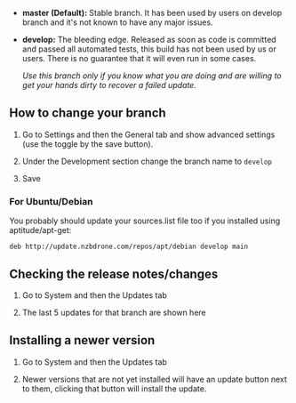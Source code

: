 - **master (Default):** Stable branch. It has been used by users on develop branch and it's not known to have any major issues.


- **develop:** The bleeding edge. Released as soon as code is committed and passed all automated tests, this build has not been used by us or users. There is no guarantee that it will even run in some cases. 

	*Use this branch only if you know what you are doing and are willing to get your hands dirty to recover a failed update.*

## How to change your branch ##

1. Go to Settings and then the General tab and show advanced settings (use the toggle by the save button).

2. Under the Development section change the branch name to `develop`

3. Save

### For Ubuntu/Debian ###

You probably should update your sources.list file too if you installed using aptitude/apt-get:

    deb http://update.nzbdrone.com/repos/apt/debian develop main

## Checking the release notes/changes ##

1. Go to System and then the Updates tab

2. The last 5 updates for that branch are shown here


## Installing a newer version ##

1. Go to System and then the Updates tab

2. Newer versions that are not yet installed will have an update button next to them, clicking that button will install the update.